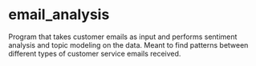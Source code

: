# email_analysis
Program that takes customer emails as input and performs sentiment analysis and topic modeling on the data. Meant to find patterns between different types of customer service emails received.
